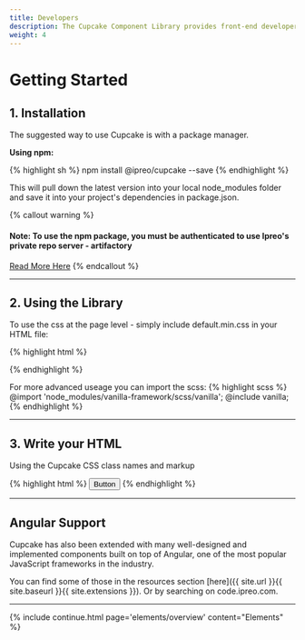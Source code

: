 ```yaml
---
title: Developers
description: The Cupcake Component Library provides front-end developers & engineers a collection of reusable HTML and SCSS partials to build user interfaces.
weight: 4
---
```



# Getting Started

## 1. Installation

The suggested way to use Cupcake is with a package manager.

**Using npm:**

{% highlight sh %}
npm install @ipreo/cupcake  --save
{% endhighlight %}

This will pull down the latest version into your local node_modules folder and save it into your project's dependencies in package.json.

{% callout warning %}
#### Note: To use the npm package, you must be authenticated to use Ipreo's private repo server - artifactory 
[Read More Here](https://teamipreo.atlassian.net/wiki/spaces/DevelopmentTools/pages/42729761/How+to+get+started+with+Artifactory)
{% endcallout %}


--- 


## 2. Using the Library

To use the css at the page level - simply include default.min.css in your HTML file:

{% highlight html %}
<link rel="stylesheet" href="path/to/node_modules/@ipreo/cupcake/default.min.css">
{% endhighlight %}


For more advanced useage you can import the scss:
{% highlight scss %}
@import 'node_modules/vanilla-framework/scss/vanilla';
@include vanilla;
{% endhighlight %}

--- 


## 3. Write your HTML
Using the Cupcake CSS class names and markup

{% highlight html %}
<button class="c-btn c-btn-primary"> Button </button>
{% endhighlight %}


--- 


## Angular Support

Cupcake has also been extended with many well-designed and implemented components built on top of Angular, one of the most popular JavaScript frameworks in the industry.


You can find some of those in the resources section [here]({{ site.url }}{{ site.baseurl }}{{ site.extensions }}). Or by searching on code.ipreo.com.

---

{% include continue.html page='elements/overview' content="Elements" %}